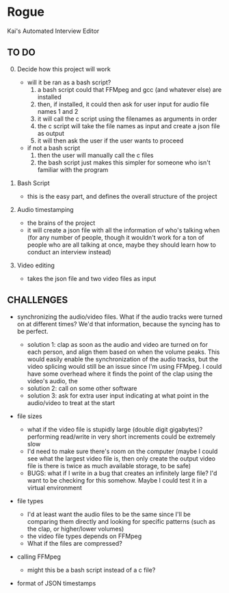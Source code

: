 # Rogue
Kai's Automated Interview Editor


## TO DO

0. Decide how this project will work
    - will it be ran as a bash script?
        1. a bash script could that FFMpeg and gcc (and whatever else) are installed
        2. then, if installed, it could then ask for user input for audio file names 1 and 2
        3. it will call the c script using the filenames as arguments in order
        4. the c script will take the file names as input and create a json file as output
        5. it will then ask the user if the user wants to proceed
    - if not a bash script
        1. then the user will manually call the c files
        2. the bash script just makes this simpler for someone who isn't familiar with the program
1. Bash Script
    - this is the easy part, and defines the overall structure of the project

2. Audio timestamping
    - the brains of the project
    - it will create a json file with all the information of who's talking when (for any number of people, though it wouldn't work for a ton of people who are all talking at once, maybe they should learn how to conduct an interview instead)

3. Video editing
    - takes the json file and two video files as input


## CHALLENGES

- synchronizing the audio/video files. 
    What if the audio tracks were turned on at different times? We'd that information, because the syncing has to be perfect.
    - solution 1: clap as soon as the audio and video are turned on for each person, and align them based on when the volume peaks. This would easily enable the synchronization of the audio tracks, but the video splicing would still be an issue since I'm using FFMpeg. I could have some overhead where it finds the point of the clap using the video's audio, the
    - solution 2: call on some other software 
    - solution 3: ask for extra user input indicating at what point in the audio/video to treat at the start

- file sizes
    - what if the video file is stupidly large (double digit gigabytes)? performing read/write in very short increments could be extremely slow
    - I'd need to make sure there's room on the computer (maybe I could see what the largest video file is, then only create the output video file is there is twice as much available storage, to be safe)
    - BUGS: what if I write in a bug that creates an infinitely large file? I'd want to be checking for this somehow. Maybe I could test it in a virtual environment

- file types
    - I'd at least want the audio files to be the same since I'll be comparing them directly and looking for specific patterns (such as the clap, or higher/lower volumes)
    - the video file types depends on FFMpeg
    - What if the files are compressed?

- calling FFMpeg
    - might this be a bash script instead of a c file?

- format of JSON timestamps